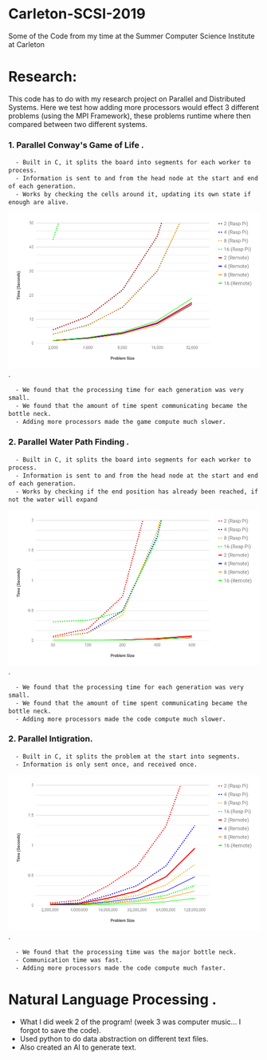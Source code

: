 # Carleton-SCSI-2019
Some of the Code from my time at the Summer Computer Science Institute at Carleton

# Research:
  This code has to do with my research project on Parallel and Distributed Systems. 
Here we test how adding more processors would effect 3 different problems (using the MPI Framework), these problems runtime where then compared between two different systems.

  ### 1. Parallel Conway's Game of Life .       
      - Built in C, it splits the board into segments for each worker to process.
      - Information is sent to and from the head node at the start and end of each generation.
      - Works by checking the cells around it, updating its own state if enough are alive.
  ![chartgraph](https://github.com/rbrtknwls/Carleton-SCSI-2019/blob/master/conwaysChart.png) .
  
      - We found that the processing time for each generation was very small.
      - We found that the amount of time spent communicating became the bottle neck.
      - Adding more processors made the game compute much slower.
      
  ### 2. Parallel Water Path Finding .       
      - Built in C, it splits the board into segments for each worker to process.
      - Information is sent to and from the head node at the start and end of each generation.
      - Works by checking if the end position has already been reached, if not the water will expand
  ![chartgraph](https://github.com/rbrtknwls/Carleton-SCSI-2019/blob/master/waterChart.png) .
  
      - We found that the processing time for each generation was very small.
      - We found that the amount of time spent communicating became the bottle neck.
      - Adding more processors made the code compute much slower.
      
  ### 2. Parallel Intigration.       
      - Built in C, it splits the problem at the start into segments.
      - Information is only sent once, and received once.
  ![chartgraph](https://github.com/rbrtknwls/Carleton-SCSI-2019/blob/master/IntiChart.png) .
  
      - We found that the processing time was the major bottle neck.
      - Communication time was fast.
      - Adding more processors made the code compute much faster.
      
# Natural Language Processing . 
   - What I did week 2 of the program! (week 3 was computer music... I forgot to save the code).
   - Used python to do data abstraction on different text files.
   - Also created an AI to generate text.
